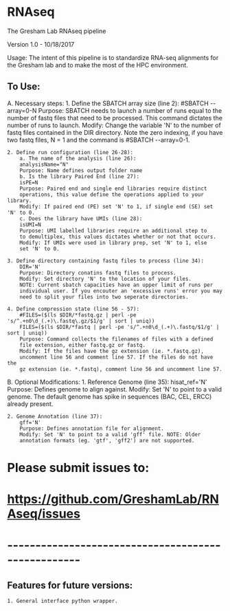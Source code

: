 # RNAseq
The Gresham Lab RNAseq pipeline

Version 1.0 - 10/18/2017

Usage: The intent of this pipeline is to standardize RNA-seq alignments 
for the Gresham lab and to make the most of the HPC environment.

## To Use:

A. Necessary steps: 
	1. Define the SBATCH array size (line 2):
		#SBATCH --array=0-N
		Purpose: SBATCH needs to launch a number of runs equal 
		to the number of fastq files that need to be processed. This 
		command dictates the number of runs to launch. 
		Modify: Change the variable 'N' to the number of fastq files
		contained in the DIR directory. Note the zero indexing, if you have 
		two fastq files, N = 1 and the command is #SBATCH --array=0-1.
	
	2. Define run configuration (line 26-28):
		a. The name of the analysis (line 26):
		analysisName="N"
		Purpose: Name defines output folder name
		b. Is the library Paired End (line 27):
		isPE=N
		Purpose: Paired end and single end libraries require distinct
		operations, this value define the operations applied to your library. 
		Modify: If paired end (PE) set 'N' to 1, if single end (SE) set 'N' to 0.
		c. Does the library have UMIs (line 28):
		isUMI=N
		Purpose: UMI labelled libraries require an additional step to
		to demultiplex, this values dictates whether or not that occurs. 
		Modify: If UMIs were used in library prep, set 'N' to 1, else 
		set 'N' to 0.

	3. Define directory containing fastq files to process (line 34):
		DIR='N'
		Purpose: Directory conatins fastq files to process.
		Modify: Set directory 'N' to the location of your files.
		NOTE: Current sbatch capacities have an upper limit of runs per 
		individual user. If you encouter an 'excessive runs' error you may 
		need to split your files into two seperate directories.

	4. Define compression state (line 56 - 57):
		#FILES=($(ls $DIR/*fastq.gz | perl -pe 's/^.+n0\d_(.+)\.fastq\.gz/$1/g' | sort | uniq))
		FILES=($(ls $DIR/*fastq | perl -pe 's/^.+n0\d_(.+)\.fastq/$1/g' | sort | uniq))
		Purpose: Command collects the filenames of files with a defined 
		file extension, either fastq.gz or fastq.
		Modify: If the files have the gz extension (ie. *.fastq.gz),
		uncomment line 56 and comment line 57. If the files do not have the 
		gz extension (ie. *.fastq), comment line 56 and uncomment line 57.
	
B. Optional Modifications:
	1. Reference Genome (line 35):
		hisat_ref='N'
		Purpose: Defines genome to align against.
		Modify: Set 'N' to point to a valid genome. The default genome
		has spike in sequences (BAC, CEL, ERCC) already present.
	
	2. Genome Annotation (line 37):
		gff='N'
		Purpose: Defines annotation file for alignment.
		Modify: Set 'N' to point to a valid 'gff' file. NOTE: Older 
		annotation formats (eg. 'gtf', 'gff2') are not supported. 


##
#	Please submit issues to:
#		https://github.com/GreshamLab/RNAseq/issues
#	--------------------------------------------------- 
##	

## Features for future versions:
	1. General interface python wrapper.
		
